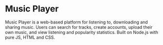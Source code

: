 # Music Player
 Music Player is a web-based platform for listening to, downloading and sharing music. Users can search for tracks, create accounts, upload their own music, and view listening and popularity statistics. Built on Node.js with pure JS, HTML and CSS.
